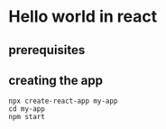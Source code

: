 # Hello world in react

## prerequisites



## creating the app
```
npx create-react-app my-app
cd my-app
npm start
```